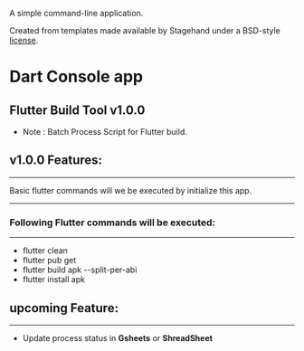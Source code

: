 A simple command-line application.

Created from templates made available by Stagehand under a BSD-style
[license](https://github.com/dart-lang/stagehand/blob/master/LICENSE).

# Dart Console app 

## Flutter Build Tool **v1.0.0**
- Note : Batch Process Script for Flutter build.

## v1.0.0 Features:
-------
Basic flutter commands will we be executed by initialize this app.

-------

### Following Flutter commands will be executed:

----------

- flutter clean
- flutter pub get
- flutter build apk --split-per-abi
- flutter install apk

## upcoming Feature:
-----
- Update process status in **Gsheets** or **ShreadSheet**